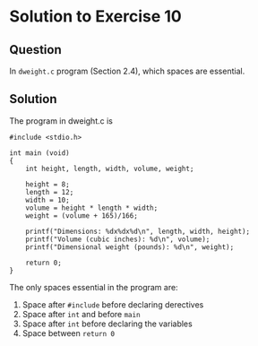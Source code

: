 # Solution to Exercise 10

## Question

In `dweight.c` program (Section 2.4), which spaces are essential.

## Solution

The program in dweight.c is 


```
#include <stdio.h>

int main (void)
{
    int height, length, width, volume, weight;

    height = 8;
    length = 12;
    width = 10;
    volume = height * length * width;
    weight = (volume + 165)/166;

    printf("Dimensions: %dx%dx%d\n", length, width, height);
    printf("Volume (cubic inches): %d\n", volume);
    printf("Dimensional weight (pounds): %d\n", weight);

    return 0;
}
```    

The only spaces essential in the program are:
1. Space after `#include` before declaring derectives
2. Space after `int` and before `main`
3. Space after `int` before declaring the variables
4. Space between `return 0`


